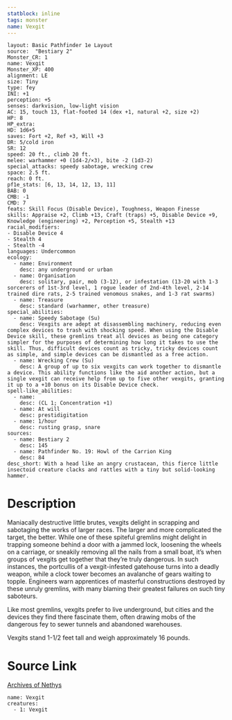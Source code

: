```yaml
---
statblock: inline
tags: monster
name: Vexgit
---
```

```statblock
layout: Basic Pathfinder 1e Layout
source:  "Bestiary 2"
Monster_CR: 1
name: Vexgit
Monster_XP: 400
alignment: LE
size: Tiny
type: fey
INI: +1
perception: +5
senses: darkvision, low-light vision
AC: 15, touch 13, flat-footed 14 (dex +1, natural +2, size +2)
HP: 8
HP_extra: 
HD: 1d6+5
saves: Fort +2, Ref +3, Will +3
DR: 5/cold iron
SR: 12
speed: 20 ft., climb 20 ft.
melee: warhammer +0 (1d4-2/×3), bite -2 (1d3-2)
special_attacks: speedy sabotage, wrecking crew
space: 2.5 ft.
reach: 0 ft.
pf1e_stats: [6, 13, 14, 12, 13, 11]
BAB: 0
CMB: -1
CMD: 7
feats: Skill Focus (Disable Device), Toughness, Weapon Finesse
skills: Appraise +2, Climb +13, Craft (traps) +5, Disable Device +9, Knowledge (engineering) +2, Perception +5, Stealth +13
racial_modifiers:
- Disable Device 4
- Stealth 4
- Stealth -4
languages: Undercommon
ecology:
  - name: Environment
    desc: any underground or urban
  - name: Organisation
    desc: solitary, pair, mob (3-12), or infestation (13-20 with 1-3 sorcerers of 1st-3rd level, 1 rogue leader of 2nd-4th level, 2-14 trained dire rats, 2-5 trained venomous snakes, and 1-3 rat swarms)
  - name: Treasure
    desc: standard (warhammer, other treasure)
special_abilities:
  - name: Speedy Sabotage (Su)
    desc: Vexgits are adept at disassembling machinery, reducing even complex devices to trash with shocking speed. When using the Disable Device skill, these gremlins treat all devices as being one category simpler for the purposes of determining how long it takes to use the skill. Thus, difficult devices count as tricky, tricky devices count as simple, and simple devices can be dismantled as a free action.
  - name: Wrecking Crew (Su)
    desc: A group of up to six vexgits can work together to dismantle a device. This ability functions like the aid another action, but a single vexgit can receive help from up to five other vexgits, granting it up to a +10 bonus on its Disable Device check.
spell-like_abilities:
  - name:
    desc: (CL 1; Concentration +1)
  - name: At will
    desc: prestidigitation
  - name: 1/hour
    desc: rusting grasp, snare
sources:
  - name: Bestiary 2
    desc: 145
  - name: Pathfinder No. 19: Howl of the Carrion King
    desc: 84
desc_short: With a head like an angry crustacean, this fierce little insectoid creature clacks and rattles with a tiny but solid-looking hammer.
```
# Description
Maniacally destructive little brutes, vexgits delight in scrapping and sabotaging the works of larger races. The larger and more complicated the target, the better. While one of these spiteful gremlins might delight in trapping someone behind a door with a jammed lock, loosening the wheels on a carriage, or sneakily removing all the nails from a small boat, it’s when groups of vexgits get together that they’re truly dangerous. In such instances, the portcullis of a vexgit-infested gatehouse turns into a deadly weapon, while a clock tower becomes an avalanche of gears waiting to topple. Engineers warn apprentices of masterful constructions destroyed by these unruly gremlins, with many blaming their greatest failures on such tiny saboteurs.

Like most gremlins, vexgits prefer to live underground, but cities and the devices they find there fascinate them, often drawing mobs of the dangerous fey to sewer tunnels and abandoned warehouses.

Vexgits stand 1-1/2 feet tall and weigh approximately 16 pounds.
# Source Link
[Archives of Nethys](https://aonprd.com/MonsterDisplay.aspx?ItemName=Vexgit)
```encounter-table
name: Vexgit
creatures:
  - 1: Vexgit
```
